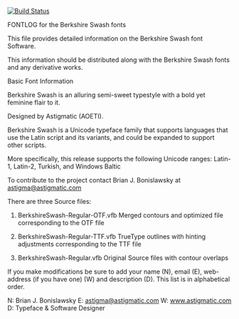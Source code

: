 [![Build Status](https://travis-ci.org/fontdirectory/berkshireswash.svg?branch=master)](https://travis-ci.org/fontdirectory/berkshireswash)

FONTLOG for the Berkshire Swash fonts

This file provides detailed information on the Berkshire Swash font
Software.

This information should be distributed along with the Berkshire Swash
fonts and any derivative works.

Basic Font Information

Berkshire Swash is an alluring semi-sweet typestyle with a bold yet
feminine flair to it.

Designed by Astigmatic (AOETI).

Berkshire Swash is a Unicode typeface family that supports languages
that use the Latin script and its variants, and could be expanded
to support other scripts.

More specifically, this release supports the following
Unicode ranges: Latin-1, Latin-2, Turkish, and Windows Baltic

To contribute to the project contact Brian J. Bonislawsky
at astigma@astigmatic.com

There are three Source files:

1. BerkshireSwash-Regular-OTF.vfb Merged contours and optimized file 
   corresponding to the OTF file

2. BerkshireSwash-Regular-TTF.vfb TrueType outlines with hinting 
   adjustments corresponding to the TTF file

3. BerkshireSwash-Regular.vfb Original Source files with contour overlaps


If you make modifications be sure to add your name (N),
email (E), web-address (if you have one) (W) and description (D). 
This list is in alphabetical order.

N: Brian J. Bonislawsky
E: astigma@astigmatic.com
W: www.astigmatic.com
D: Typeface & Software Designer
